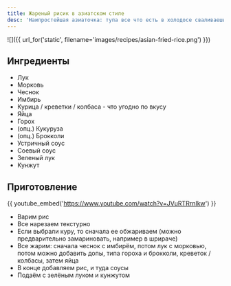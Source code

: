 ```yaml
---
title: Жареный рисик в азиатском стиле
desc: 'Наипростейшая азиаточка: тупа все что есть в холодосе сваливаешь в сковороду вместе с рисом, поливаешь парой соусов - и вуа ля'
---
```


![]({{ url_for('static', filename='images/recipes/asian-fried-rice.png') }})

## Ингредиенты

- Лук
- Морковь
- Чеснок
- Имбирь
- Курица / креветки / колбаса - что угодно по вкусу
- Яйца
- Горох
- (опц.) Кукуруза
- (опц.) Брокколи
- Устричный соус
- Соевый соус
- Зеленый лук
- Кунжут

## Приготовление 

{{ youtube_embed('https://www.youtube.com/watch?v=JVuRTRrnIkw') }}


- Варим рис 
- Все нарезаем текстурно 
- Если выбрали куру, то сначала ее обжариваем (можно предварительно замариновать, например в шрираче)
- Все жарим: сначала чеснок с имбирём, потом лук с морковью, потом можно добавить допы, типа гороха и брокколи, креветок / колбасы, затем яйца
- В конце добавляем рис, и туда соусы 
- Подаём с зелёным луком и кунжутом 






